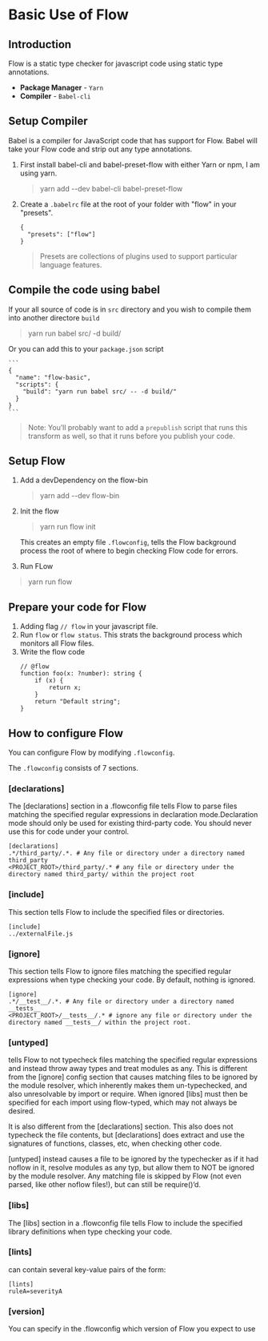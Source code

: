 # Basic Use of Flow

## Introduction
Flow is a static type checker for javascript code using static type annotations.

* **Package Manager** - `Yarn`
* **Compiler** - `Babel-cli`

## Setup Compiler

Babel is a compiler for JavaScript code that has support for Flow. Babel will take your Flow code and strip out any type annotations.

1. First install babel-cli and babel-preset-flow with either Yarn or npm, I am using yarn.
	> yarn add --dev babel-cli babel-preset-flow

2. Create a `.babelrc` file at the root of your folder with "flow" in your "presets".
	```
	{
	  "presets": ["flow"]
	}
	```
	> Presets are collections of plugins used to support particular language features.

## Compile the code using babel

If your all source of code is in `src` directory and you wish to compile them into another directore `build`
> yarn run babel src/ -d build/

Or you can add this to your `package.json` script

	```
	{
	  "name": "flow-basic",
	  "scripts": {
	  	"build": "yarn run babel src/ -- -d build/"
	  }
	}
	```

> Note: You’ll probably want to add a `prepublish` script that runs this transform as well, so that it runs before you publish your code.

## Setup Flow

1. Add a devDependency on the flow-bin
	> yarn add --dev flow-bin
2. Init the flow
	> yarn run flow init

	This creates an empty file `.flowconfig`, tells the Flow background process the root of where to begin checking Flow code for errors.

3. Run FLow
> yarn run flow

## Prepare your code for Flow
1. Adding flag `// flow` in your javascript file.
2. Run `flow` or `flow status`. This strats the background process which monitors all Flow files.
3. Write the flow code
	```
	// @flow
	function foo(x: ?number): string {
		if (x) {
			return x;
		}
		return "Default string";
	}
	```

## How to configure Flow
You can configure Flow by modifying `.flowconfig`.

The `.flowconfig` consists of 7 sections.

### [declarations]

The [declarations] section in a .flowconfig file tells Flow to parse files matching the specified regular expressions in declaration mode.Declaration mode should only be used for existing third-party code. You should never use this for code under your control.

```
[declarations]
.*/third_party/.*. # Any file or directory under a directory named third_party
<PROJECT_ROOT>/third_party/.* # any file or directory under the directory named third_party/ within the project root
```

### [include]
This section tells Flow to include the specified files or directories.

```
[include]
../externalFile.js
```

### [ignore]
This section tells Flow to ignore files matching the specified regular expressions when type checking your code. By default, nothing is ignored.

```
[ignore]
.*/__test__/.*. # Any file or directory under a directory named __tests__
<PROJECT_ROOT>/__tests__/.* # ignore any file or directory under the directory named __tests__/ within the project root. 
```

### [untyped]
tells Flow to not typecheck files matching the specified regular expressions and instead throw away types and treat modules as any. This is different from the [ignore] config section that causes matching files to be ignored by the module resolver, which inherently makes them un-typechecked, and also unresolvable by import or require. When ignored [libs] must then be specified for each import using flow-typed, which may not always be desired.

It is also different from the [declarations] section. This also does not typecheck the file contents, but [declarations] does extract and use the signatures of functions, classes, etc, when checking other code.

[untyped] instead causes a file to be ignored by the typechecker as if it had noflow in it, resolve modules as any typ, but allow them to NOT be ignored by the module resolver. Any matching file is skipped by Flow (not even parsed, like other noflow files!), but can still be require()‘d.

### [libs]
The [libs] section in a .flowconfig file tells Flow to include the specified library definitions when type checking your code.

### [lints]
can contain several key-value pairs of the form:

```
[lints]
ruleA=severityA
```

### [version]
You can specify in the .flowconfig which version of Flow you expect to use



